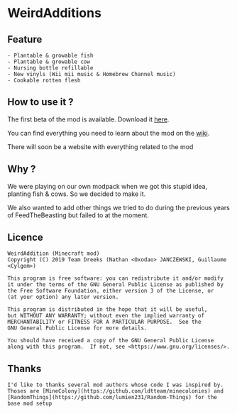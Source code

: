 # WeirdAdditions

## Feature
    - Plantable & growable fish
    - Plantable & growable cow
    - Nursing bottle refillable
    - New vinyls (Wii mii music & Homebrew Channel music)
    - Cookable rotten flesh
    
## How to use it ?
The first beta of the mod is available. Download it [here](https://github.com/dreeks/WeirdAdditions/releases).

You can find everything you need to learn about the mod on the [wiki](https://github.com/dreeks/WeirdAdditions/wiki).

There will soon be a website with everything related to the mod

## Why ?
We were playing on our own modpack when we got this stupid idea, planting fish & cows. So we decided to make it.

We also wanted to add other things we tried to do during the previous years of FeedTheBeasting but failed to at the moment.

## Licence
    WeirdAddition (Minecraft mod)
    Copyright (C) 2019 Team Dreeks (Nathan <Oxodao> JANCZEWSKI, Guillaume <Cylgom>)

    This program is free software: you can redistribute it and/or modify
    it under the terms of the GNU General Public License as published by
    the Free Software Foundation, either version 3 of the License, or
    (at your option) any later version.

    This program is distributed in the hope that it will be useful,
    but WITHOUT ANY WARRANTY; without even the implied warranty of
    MERCHANTABILITY or FITNESS FOR A PARTICULAR PURPOSE.  See the
    GNU General Public License for more details.

    You should have received a copy of the GNU General Public License
    along with this program.  If not, see <https://www.gnu.org/licenses/>.

## Thanks
    I'd like to thanks several mod authors whose code I was inspired by.
    Thoses are [MineColony](https://github.com/ldtteam/minecolonies) and [RandomThings](https://github.com/lumien231/Random-Things) for the base mod setup

